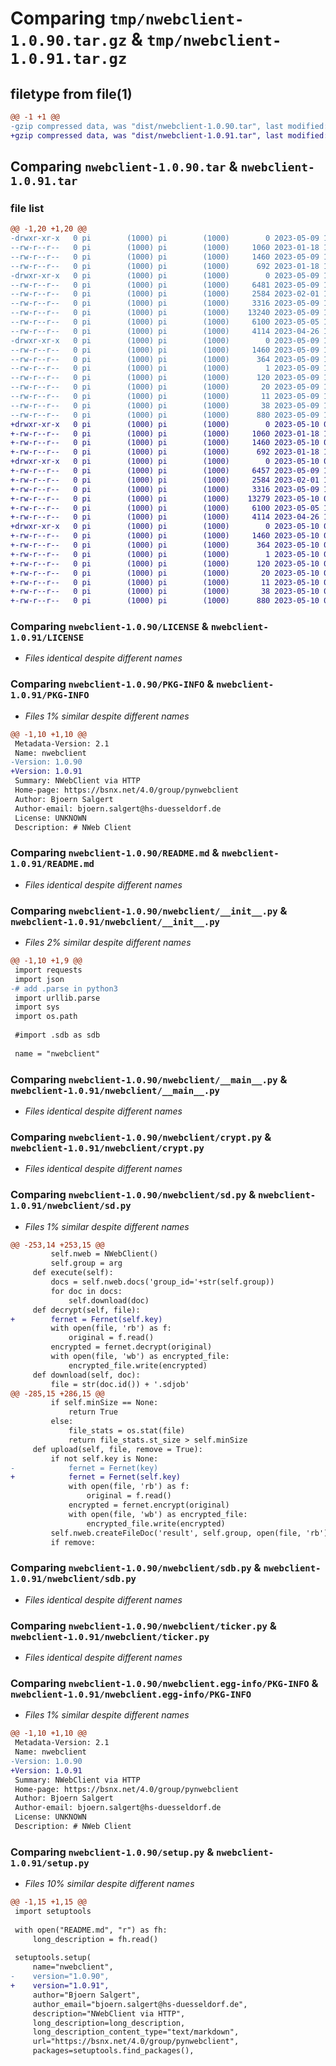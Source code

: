 # Comparing `tmp/nwebclient-1.0.90.tar.gz` & `tmp/nwebclient-1.0.91.tar.gz`

## filetype from file(1)

```diff
@@ -1 +1 @@
-gzip compressed data, was "dist/nwebclient-1.0.90.tar", last modified: Tue May  9 14:10:00 2023, max compression
+gzip compressed data, was "dist/nwebclient-1.0.91.tar", last modified: Wed May 10 08:34:02 2023, max compression
```

## Comparing `nwebclient-1.0.90.tar` & `nwebclient-1.0.91.tar`

### file list

```diff
@@ -1,20 +1,20 @@
-drwxr-xr-x   0 pi        (1000) pi        (1000)        0 2023-05-09 14:10:00.717213 nwebclient-1.0.90/
--rw-r--r--   0 pi        (1000) pi        (1000)     1060 2023-01-18 15:38:31.000000 nwebclient-1.0.90/LICENSE
--rw-r--r--   0 pi        (1000) pi        (1000)     1460 2023-05-09 14:10:00.717213 nwebclient-1.0.90/PKG-INFO
--rw-r--r--   0 pi        (1000) pi        (1000)      692 2023-01-18 15:38:31.000000 nwebclient-1.0.90/README.md
-drwxr-xr-x   0 pi        (1000) pi        (1000)        0 2023-05-09 14:10:00.717213 nwebclient-1.0.90/nwebclient/
--rw-r--r--   0 pi        (1000) pi        (1000)     6481 2023-05-09 14:09:41.000000 nwebclient-1.0.90/nwebclient/__init__.py
--rw-r--r--   0 pi        (1000) pi        (1000)     2584 2023-02-01 15:16:08.000000 nwebclient-1.0.90/nwebclient/__main__.py
--rw-r--r--   0 pi        (1000) pi        (1000)     3316 2023-05-09 12:58:28.000000 nwebclient-1.0.90/nwebclient/crypt.py
--rw-r--r--   0 pi        (1000) pi        (1000)    13240 2023-05-09 13:20:07.000000 nwebclient-1.0.90/nwebclient/sd.py
--rw-r--r--   0 pi        (1000) pi        (1000)     6100 2023-05-05 17:05:53.000000 nwebclient-1.0.90/nwebclient/sdb.py
--rw-r--r--   0 pi        (1000) pi        (1000)     4114 2023-04-26 14:15:39.000000 nwebclient-1.0.90/nwebclient/ticker.py
-drwxr-xr-x   0 pi        (1000) pi        (1000)        0 2023-05-09 14:10:00.717213 nwebclient-1.0.90/nwebclient.egg-info/
--rw-r--r--   0 pi        (1000) pi        (1000)     1460 2023-05-09 14:10:00.000000 nwebclient-1.0.90/nwebclient.egg-info/PKG-INFO
--rw-r--r--   0 pi        (1000) pi        (1000)      364 2023-05-09 14:10:00.000000 nwebclient-1.0.90/nwebclient.egg-info/SOURCES.txt
--rw-r--r--   0 pi        (1000) pi        (1000)        1 2023-05-09 14:10:00.000000 nwebclient-1.0.90/nwebclient.egg-info/dependency_links.txt
--rw-r--r--   0 pi        (1000) pi        (1000)      120 2023-05-09 14:10:00.000000 nwebclient-1.0.90/nwebclient.egg-info/entry_points.txt
--rw-r--r--   0 pi        (1000) pi        (1000)       20 2023-05-09 14:10:00.000000 nwebclient-1.0.90/nwebclient.egg-info/requires.txt
--rw-r--r--   0 pi        (1000) pi        (1000)       11 2023-05-09 14:10:00.000000 nwebclient-1.0.90/nwebclient.egg-info/top_level.txt
--rw-r--r--   0 pi        (1000) pi        (1000)       38 2023-05-09 14:10:00.717213 nwebclient-1.0.90/setup.cfg
--rw-r--r--   0 pi        (1000) pi        (1000)      880 2023-05-09 14:09:56.000000 nwebclient-1.0.90/setup.py
+drwxr-xr-x   0 pi        (1000) pi        (1000)        0 2023-05-10 08:34:02.440755 nwebclient-1.0.91/
+-rw-r--r--   0 pi        (1000) pi        (1000)     1060 2023-01-18 15:38:31.000000 nwebclient-1.0.91/LICENSE
+-rw-r--r--   0 pi        (1000) pi        (1000)     1460 2023-05-10 08:34:02.440755 nwebclient-1.0.91/PKG-INFO
+-rw-r--r--   0 pi        (1000) pi        (1000)      692 2023-01-18 15:38:31.000000 nwebclient-1.0.91/README.md
+drwxr-xr-x   0 pi        (1000) pi        (1000)        0 2023-05-10 08:34:02.440755 nwebclient-1.0.91/nwebclient/
+-rw-r--r--   0 pi        (1000) pi        (1000)     6457 2023-05-09 14:11:24.000000 nwebclient-1.0.91/nwebclient/__init__.py
+-rw-r--r--   0 pi        (1000) pi        (1000)     2584 2023-02-01 15:16:08.000000 nwebclient-1.0.91/nwebclient/__main__.py
+-rw-r--r--   0 pi        (1000) pi        (1000)     3316 2023-05-09 12:58:28.000000 nwebclient-1.0.91/nwebclient/crypt.py
+-rw-r--r--   0 pi        (1000) pi        (1000)    13279 2023-05-10 08:33:49.000000 nwebclient-1.0.91/nwebclient/sd.py
+-rw-r--r--   0 pi        (1000) pi        (1000)     6100 2023-05-05 17:05:53.000000 nwebclient-1.0.91/nwebclient/sdb.py
+-rw-r--r--   0 pi        (1000) pi        (1000)     4114 2023-04-26 14:15:39.000000 nwebclient-1.0.91/nwebclient/ticker.py
+drwxr-xr-x   0 pi        (1000) pi        (1000)        0 2023-05-10 08:34:02.440755 nwebclient-1.0.91/nwebclient.egg-info/
+-rw-r--r--   0 pi        (1000) pi        (1000)     1460 2023-05-10 08:34:02.000000 nwebclient-1.0.91/nwebclient.egg-info/PKG-INFO
+-rw-r--r--   0 pi        (1000) pi        (1000)      364 2023-05-10 08:34:02.000000 nwebclient-1.0.91/nwebclient.egg-info/SOURCES.txt
+-rw-r--r--   0 pi        (1000) pi        (1000)        1 2023-05-10 08:34:02.000000 nwebclient-1.0.91/nwebclient.egg-info/dependency_links.txt
+-rw-r--r--   0 pi        (1000) pi        (1000)      120 2023-05-10 08:34:02.000000 nwebclient-1.0.91/nwebclient.egg-info/entry_points.txt
+-rw-r--r--   0 pi        (1000) pi        (1000)       20 2023-05-10 08:34:02.000000 nwebclient-1.0.91/nwebclient.egg-info/requires.txt
+-rw-r--r--   0 pi        (1000) pi        (1000)       11 2023-05-10 08:34:02.000000 nwebclient-1.0.91/nwebclient.egg-info/top_level.txt
+-rw-r--r--   0 pi        (1000) pi        (1000)       38 2023-05-10 08:34:02.440755 nwebclient-1.0.91/setup.cfg
+-rw-r--r--   0 pi        (1000) pi        (1000)      880 2023-05-10 08:33:59.000000 nwebclient-1.0.91/setup.py
```

### Comparing `nwebclient-1.0.90/LICENSE` & `nwebclient-1.0.91/LICENSE`

 * *Files identical despite different names*

### Comparing `nwebclient-1.0.90/PKG-INFO` & `nwebclient-1.0.91/PKG-INFO`

 * *Files 1% similar despite different names*

```diff
@@ -1,10 +1,10 @@
 Metadata-Version: 2.1
 Name: nwebclient
-Version: 1.0.90
+Version: 1.0.91
 Summary: NWebClient via HTTP
 Home-page: https://bsnx.net/4.0/group/pynwebclient
 Author: Bjoern Salgert
 Author-email: bjoern.salgert@hs-duesseldorf.de
 License: UNKNOWN
 Description: # NWeb Client
```

### Comparing `nwebclient-1.0.90/README.md` & `nwebclient-1.0.91/README.md`

 * *Files identical despite different names*

### Comparing `nwebclient-1.0.90/nwebclient/__init__.py` & `nwebclient-1.0.91/nwebclient/__init__.py`

 * *Files 2% similar despite different names*

```diff
@@ -1,10 +1,9 @@
 import requests
 import json
-# add .parse in python3
 import urllib.parse
 import sys
 import os.path
 
 #import .sdb as sdb
 
 name = "nwebclient"
```

### Comparing `nwebclient-1.0.90/nwebclient/__main__.py` & `nwebclient-1.0.91/nwebclient/__main__.py`

 * *Files identical despite different names*

### Comparing `nwebclient-1.0.90/nwebclient/crypt.py` & `nwebclient-1.0.91/nwebclient/crypt.py`

 * *Files identical despite different names*

### Comparing `nwebclient-1.0.90/nwebclient/sd.py` & `nwebclient-1.0.91/nwebclient/sd.py`

 * *Files 1% similar despite different names*

```diff
@@ -253,14 +253,15 @@
         self.nweb = NWebClient()
         self.group = arg
     def execute(self):
         docs = self.nweb.docs('group_id='+str(self.group))
         for doc in docs:
             self.download(doc)
     def decrypt(self, file):
+        fernet = Fernet(self.key)
         with open(file, 'rb') as f:
             original = f.read()
         encrypted = fernet.decrypt(original)
         with open(file, 'wb') as encrypted_file:
             encrypted_file.write(encrypted)
     def download(self, doc):
         file = str(doc.id()) + '.sdjob'
@@ -285,15 +286,15 @@
         if self.minSize == None:
             return True
         else:
             file_stats = os.stat(file)
             return file_stats.st_size > self.minSize
     def upload(self, file, remove = True):
         if not self.key is None:
-            fernet = Fernet(key)
+            fernet = Fernet(self.key)
             with open(file, 'rb') as f:
                 original = f.read()
             encrypted = fernet.encrypt(original)
             with open(file, 'wb') as encrypted_file:
                 encrypted_file.write(encrypted)
         self.nweb.createFileDoc('result', self.group, open(file, 'rb'))
         if remove:
```

### Comparing `nwebclient-1.0.90/nwebclient/sdb.py` & `nwebclient-1.0.91/nwebclient/sdb.py`

 * *Files identical despite different names*

### Comparing `nwebclient-1.0.90/nwebclient/ticker.py` & `nwebclient-1.0.91/nwebclient/ticker.py`

 * *Files identical despite different names*

### Comparing `nwebclient-1.0.90/nwebclient.egg-info/PKG-INFO` & `nwebclient-1.0.91/nwebclient.egg-info/PKG-INFO`

 * *Files 1% similar despite different names*

```diff
@@ -1,10 +1,10 @@
 Metadata-Version: 2.1
 Name: nwebclient
-Version: 1.0.90
+Version: 1.0.91
 Summary: NWebClient via HTTP
 Home-page: https://bsnx.net/4.0/group/pynwebclient
 Author: Bjoern Salgert
 Author-email: bjoern.salgert@hs-duesseldorf.de
 License: UNKNOWN
 Description: # NWeb Client
```

### Comparing `nwebclient-1.0.90/setup.py` & `nwebclient-1.0.91/setup.py`

 * *Files 10% similar despite different names*

```diff
@@ -1,15 +1,15 @@
 import setuptools
 
 with open("README.md", "r") as fh:
     long_description = fh.read()
 
 setuptools.setup(
     name="nwebclient",
-    version="1.0.90",
+    version="1.0.91",
     author="Bjoern Salgert",
     author_email="bjoern.salgert@hs-duesseldorf.de",
     description="NWebClient via HTTP",
     long_description=long_description,
     long_description_content_type="text/markdown",
     url="https://bsnx.net/4.0/group/pynwebclient",
     packages=setuptools.find_packages(),
```

